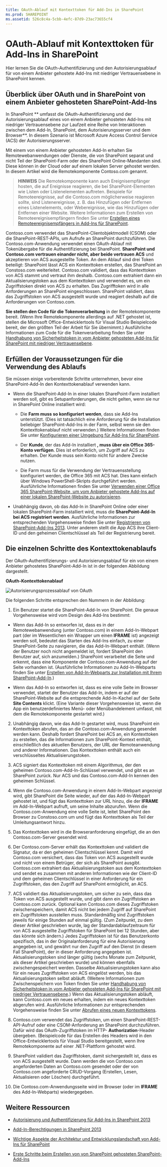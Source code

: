 ```yaml
---
title: OAuth-Ablauf mit Kontexttoken für Add-Ins in SharePoint
ms.prod: SHAREPOINT
ms.assetid: 526c8c4a-5cbb-4efc-87d9-23ac73655cf4
---
```



# OAuth-Ablauf mit Kontexttoken für Add-Ins in SharePoint
Hier lernen Sie die OAuth-Authentifizierung und den Autorisierungsablauf für von einem Anbieter gehostete Add-Ins mit niedriger Vertrauensebene in SharePoint kennen.
## Überblick über OAuth und in SharePoint von einem Anbieter gehosteten SharePoint-Add-Ins
<a name="OAuth_Actors"> </a>

In SharePoint ** umfasst die OAuth-Authentifizierung und der Autorisierungsablauf eines von einem Anbieter gehosteten Add-Ins mit niedriger Vertrauensebene zur Laufzeit eine Reihe von Interaktionen zwischen dem Add-In, SharePoint, dem Autorisierungsserver und dem Browser**. In diesem Szenario ist Microsoft Azure Access Control Service (ACS) der Autorisierungsserver.
  
    
    
Mit einem von einem Anbieter gehosteten Add-In erhalten Sie Remotewebanwendungen oder Dienste, die von SharePoint separat und nicht Teil der SharePoint-Farm oder des SharePoint Online-Mandanten sind. Diese können in der Cloud oder auf einem lokalen Server gehostet werden. In diesem Artikel wird die Remotekomponente Contoso.com genannt.
  
    
    

> **HINWEIS**
> Die Remotekomponente kann auch Ereignisempfänger hosten, die auf Ereignisse reagieren, die bei SharePoint-Elementen wie Listen oder Listenelementen auftreten. Beispiele für Remoteereignisse, auf die Contoso.com möglicherweise reagieren sollte, sind Listenereignisse, z. B. das Hinzufügen oder Entfernen eines Listenelements, oder Webereignisse, wie das Hinzufügen oder Entfernen einer Website. Weitere Informationen zum Erstellen von Remoteereignisempfängern finden Sie unter  [Erstellen eines Remoteereignisempfängers in Add-Ins für SharePoint](create-a-remote-event-receiver-in-sharepoint-add-ins.md). 
  
    
    

Contoso.com verwendet das SharePoint-Clientobjektmodell (CSOM) oder die SharePoint-REST-APIs, um Aufrufe an SharePoint durchzuführen. Die Contoso.com-Anwendung verwendet einen OAuth-Ablauf mit Tokenübergabe für die Authentifizierung bei SharePoint. **SharePoint und Contoso.com vertrauen einander nicht, aber beide vertrauen ACS** und akzeptieren von ACS ausgestellte Token. An dem Ablauf sind drei Token beteiligt: SharePoint lässt ACS ein Kontexttoken erstellen, das SharePoint an Constoso.com weiterleitet. Contoso.com validiert, dass das Kontexttoken von ACS stammt und vertraut ihm deshalb. Contoso.com extrahiert dann ein Aktualisierungstoken aus dem Kontexttoken und verwendet es, um ein Zugriffstoken direkt von ACS zu erhalten. Das Zugrifftoken wird in alle Anforderungen an SharePoint eingeschlossen. SharePoint validiert, dass das Zugriffstoken von ACS ausgestellt wurde und reagiert deshalb auf die Anforderungen von Contoso.com.
  
    
    
 **Sie stellen den Code für die Tokenverarbeitung** in der Remotekomponente bereit. (Wenn Ihre Remotekomponente allerdings auf .NET gehostet ist, stellen die Microsoft Office-Entwicklertools für Visual Studio Beispielcode bereit, der den größten Teil der Arbeit für Sie übernimmt.) Ausführliche Informationen zum Code für die Tokenverarbeitung finden Sie unter [Handhabung von Sicherheitstoken in vom Anbieter gehosteten Add-Ins für SharePoint mit niedriger Vertrauensebene](handle-security-tokens-in-provider-hosted-low-trust-sharepoint-add-ins.md).
  
    
    

## Erfüllen der Voraussetzungen für die Verwendung des Ablaufs
<a name="Prerequisites"> </a>

Sie müssen einige vorbereitende Schritte unternehmen, bevor eine SharePoint-Add-In den Kontexttokenablauf verwenden kann. 
  
    
    

- Wenn die SharePoint-Add-In in einer lokalen SharePoint-Farm installiert werden soll, gibt es Setupanforderungen, die nicht gelten, wenn sie nur in SharePoint Online installiert wird:
    
  - Die **Farm muss so konfiguriert werden**, dass sie Add-Ins unterstützt. (Dies ist tatsächlich eine Anforderung für die Installation beliebiger SharePoint-Add-Ins in der Farm, selbst wenn sie den Kontexttokenablauf nicht verwenden.) Weitere Informationen finden Sie unter [Konfigurieren einer Umgebung für Add-Ins für SharePoint](http://technet.microsoft.com/de-de/library/fp161236%28v=office.15%29.aspx).
    
  
  - Der **Kunde**, der das Add-In installiert **, muss über ein Office 365-Konto verfügen**. Dies ist erforderlich, um Zugriff auf ACS zu erhalten. Der Kunde muss sein Konto nicht für andere Zwecke nutzen.
    
  
  - Die Farm muss für die Verwendung der Vertrauensstellung konfiguriert werden, die Office 365 mit ACS hat. Dies kann einfach über Windows PowerShell-Skripts durchgeführt werden. Ausführliche Informationen finden Sie unter  [Verwenden einer Office 365 SharePoint-Website, um vom Anbieter gehostete Add-Ins auf einer lokalen SharePoint-Website zu autorisieren](use-an-office-365-sharepoint-site-to-authorize-provider-hosted-add-ins-on-an-on.md).
    
  
- Unabhängig davon, ob das Add-In in SharePoint Online oder einer lokalen SharePoint-Farm installiert wird, muss die **SharePoint-Add-In bei ACS registriert werden**. Ausführliche Informationen zur entsprechenden Vorgehensweise finden Sie unter [Registrieren von SharePoint-Add-Ins 2013](register-sharepoint-add-ins-2013.md). Unter anderem stellt die App ACS ihre Client-ID und den geheimen Clientschlüssel als Teil der Registrierung bereit.
    
  

## Die einzelnen Schritte des Kontexttokenablaufs
<a name="OAuth_ProcessFlowSteps"> </a>

Der OAuth-Authentifizierungs- und Autorisierungsablauf für ein von einem Anbieter gehostetes SharePoint-Add-In ist in der folgenden Abbildung dargestellt.
  
    
    

**OAuth-Kontexttokenablauf**

  
    
    

  
    
    
![Autorisierungsprozessablauf von OAuth](images/833fcdcc-1755-438b-9ada-dce9646564c0.gif)
  
    
    
Die folgenden Schritte entsprechen den Nummern in der Abbildung:
  
    
    

  
    
    

1. Ein Benutzer startet die SharePoint-Add-In von SharePoint. Die genaue Vorgehensweise wird vom Design des Add-Ins bestimmt:
    
  - Wenn das Add-In so entworfen ist, dass es in der Remotewebanwendung (unter Contoso.com) in einem Add-In-Webpart part (der im Wesentlichen ein Wrapper um einen **IFRAME** ist) angezeigt werden soll, bedeutet das Starten des Add-Ins einfach, zu einer SharePoint-Seite zu navigieren, die das Add-In-Webpart enthält. (Wenn der Benutzer noch nicht angemeldet ist, fordert SharePoint den Benutzer auf, sich anzumelden.) SharePoint verarbeitet die Seite und erkennt, dass eine Komponente der Contoso.com-Anwendung auf der Seite vorhanden ist. (Ausführliche Informationen zu Add-In-Webparts finden Sie unter [Erstellen von Add-In-Webparts zur Installation mit Ihrem SharePoint-Add-In](create-add-in-parts-to-install-with-your-sharepoint-add-in.md).)
    
  
  - Wenn das Add-In so entworfen ist, dass es eine volle Seite im Browser verwendet, startet der Benutzer das Add-In, indem er auf der SharePoint-Website auf die entsprechende Add-In-Kachel auf der Seite **Site Contents** klickt. (Eine Variante dieser Vorgehensweise ist, wenn die App ein benutzerdefiniertes Menü- oder Menübandelement umfasst, mit dem die Remotekomponente gestartet wird.)
    
  
2. Unabhängig davon, wie das Add-In gestartet wird, muss SharePoint ein Kontexttoken abrufen, das an die Contoso.com-Anwendung gesendet werden kann. Deshalb fordert SharePoint bei ACS an, ein Kontexttoken zu erstellen, das die Informationen zum SharePoint-Kontext enthält, einschließlich des aktuellen Benutzers, der URL der Remoteanwendung und anderer Informationen. Das Kontexttoken enthält auch ein verschlüsseltes Aktualisierungstoken.
    
  
3. ACS signiert das Kontexttoken mit einem Algorithmus, der den geheimen Contoso.com-Add-In-Schlüssel verwendet, und gibt es an SharePoint zurück. Nur ACS und das Contoso.com-Add-In kennen den geheimen Schlüssel.
    
  
4. Wenn die Contoso.com-Anwendung in einem Add-In-Webpart angezeigt wird, gibt SharePoint die Seite wieder, auf der das Add-In-Webpart gehostet ist, und fügt das Kontexttoken zur URL hinzu, die der **IFRAME** im Add-In-Webpart aufruft, um seine Inhalte abzurufen. Wenn die Contoso.com-Anwendung eine volle Seite ist, leitet SharePoint den Browser zu Constoso.com um und fügt das Kontexttoken als Teil der Umleitungsantwort hinzu.
    
  
5. Das Kontexttoken wird in die Browseranforderung eingefügt, die an den Contoso.com-Server gesendet wird.
    
  
6. Der Contoso.com-Server erhält das Kontexttoken und validiert die Signatur, da er den geheimen Clientschlüssel kennt. Damit wird Contoso.com versichert, dass das Token von ACS ausgestellt wurde und nicht von einem Betrüger, der sich als SharePoint ausgibt. Contoso.com extrahiert das Aktualisierungstoken aus dem Kontexttoken und sendet es zusammen mit anderen Informationen wie der Client-ID und dem geheimen Clientschlüssel in einer Anforderung für ein Zugriffstoken, das den Zugriff auf SharePoint ermöglicht, an ACS.
    
  
7. ACS validiert das Aktualisierungstoken, um sicher zu sein, dass das Token von ACS ausgestellt wurde, und gibt dann ein Zugriffstoken an Contoso.com zurück. Optional kann Contoso.com dieses Zugriffstoken zwischenspeichern, damit ACS nicht bei jedem Zugriff auf SharePoint ein Zugriffstoken ausstellen muss. Standardmäßig sind Zugriffstoken jeweils für einige Stunden auf einmal gültig. (Zum Zeitpunkt, zu dem dieser Artikel geschrieben wurde, lag der Standardablaufzeitraum für von ACS ausgestellte Zugriffstoken für SharePoint bei 12 Stunden, aber das könnte sich ändern.) Jedes Zugriffstoken ist für das Benutzerkonto spezifisch, das in der Originalanforderung für eine Autorisierung angegeben ist, und gewährt nur den Zugriff auf den Dienst (in diesem Fall SharePoint), der in dieser Anforderung angegeben ist. Aktualisierungstoken sind länger gültig (sechs Monate zum Zeitpunkt, als dieser Artikel geschrieben wurde) und können ebenfalls zwischengespeichert werden. Dasselbe Aktualisierungstoken kann also für ein neues Zugriffstoken von ACS eingelöst werden, bis das Aktualisierungstoken selbst abläuft. (Weitere Informationen zum Zwischenspeichern von Token finden Sie unter  [Handhabung von Sicherheitstoken in vom Anbieter gehosteten Add-Ins für SharePoint mit niedriger Vertrauensebene](handle-security-tokens-in-provider-hosted-low-trust-sharepoint-add-ins.md).) Wenn das Aktualisierungstoken abläuft, kann Contoso.com ein neues erhalten, indem ein neues Kontexttoken abgerufen wird. Ausführliche Informationen zur entsprechenden Vorgehensweise finden Sie unter  [Abrufen eines neuen Kontexttokens](handle-security-tokens-in-provider-hosted-low-trust-sharepoint-add-ins.md#GetNewContextToken).
    
  
8. Contoso.com verwendet das Zugriffstoken, um einen SharePoint-REST-API-Aufruf oder eine CSOM-Anforderung an SharePoint durchzuführen. Dafür wird das OAuth-Zugriffstoken im HTTP- **Authorization**-Header übergeben. (Beispielcode für das Erstellen des Headers wird in den Office-Entwicklertools für Visual Studio bereitgestellt, wenn Ihre Remotekomponente auf einer .NET-Plattform gehostet wird.
    
  
9. SharePoint validiert das Zugriffstoken, damit sichergestellt ist, dass es von ACS ausgestellt wurde. Dann werden die von Contoso.com angeforderten Daten an Contoso.com gesendet oder der von Contoso.com angeforderte CRUD-Vorgang (Erstellen, Lesen, Aktualisieren oder Löschen) durchgeführt.
    
  
10. Die Contoso.com-Anwendungsseite wird im Browser (oder im **IFRAME** des Add-In-Webparts) wiedergegeben.
    
  

## Weitere Ressourcen
<a name="Filename_AdditionalResources"> </a>


-  [Autorisierung und Authentifizierung für Add-Ins in SharePoint 2013](authorization-and-authentication-of-sharepoint-add-ins.md)
    
  
-  [Add-In-Berechtigungen in SharePoint 2013](add-in-permissions-in-sharepoint-2013.md)
    
  
-  [Wichtige Aspekte der Architektur und Entwicklungslandschaft von Add-Ins für SharePoint](important-aspects-of-the-sharepoint-add-in-architecture-and-development-landscap.md)
    
  
-  [Erste Schritte beim Erstellen von von SharePoint gehosteten SharePoint-Add-Ins](get-started-creating-sharepoint-hosted-sharepoint-add-ins.md)
    
  

